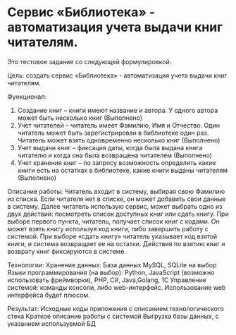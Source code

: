 # Сервис «Библиотека» - автоматизация учета выдачи книг читателям.
Это тестовое задание со следующей формулировкой:

Цель: создать сервис «Библиотека» - автоматизация учета выдачи книг читателям.

Функционал:
1)	Создание книг – книги имеют название и автора. У одного автора может быть несколько книг (Выполнено)
2)	Учет читателей – читатель имеет Фамилию, Имя и Отчество. Один читатель может быть зарегистрирован в библиотеке один раз. Читатель может взять одновременно несколько книг (Выполнено)
3)	Учет выдачи книг – фиксация даты, когда была выдана книга читателю и когда она была возвращена читателем (Выполнено)
4)	Учет хранения книг – по запросу возможность определить какие книги есть на остатках в библиотеке, какие книги выданы читателям (Выполнено)

Описание работы:
Читатель входит в систему, выбирая свою Фамилию из списка. Если читателя нет в списке, он может добавить свои данные в систему. Далее читатель использую сервис, может выбрать одно из двух действий: посмотреть список доступных книг или сдать книгу. При выборе первого пункта, читатель, получает список книг с кодами. Он может взять книгу используя код книги, либо завершить работу с системой. При выборе «сдать книгу» читатель указывает код взятой книги, и система возвращает ее на остатки. Действия по взятию книг и возврату книг фиксируются в системе.

Технологии:
Хранение данных: База данных MySQL, SQLite на выбор
Языки программирования (на выбор): Python, JavaScript (возможно использовать фреймворки), PHP, C#, Java,Golang, 1С
Управление системой: команды консоли, либо web-интерфейс. Использование web интерфейса будет плюсом.

Результат: 
Исходные коды приложения с описанием технологического стека
Краткое описание работы с системой
Выгрузка базы данных, с указанием используемой БД
